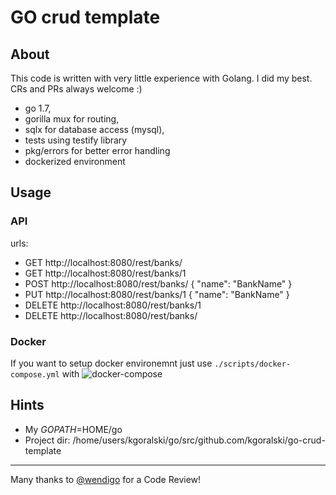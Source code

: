 # GO crud template 

## About
This code is written with very little experience with Golang. I did my best. CRs and PRs always welcome :)

 - go 1.7,
 - gorilla mux for routing,
 - sqlx for database access (mysql),
 - tests using testify library
 - pkg/errors for better error handling
 - dockerized environment

## Usage

### API

urls:
 - GET http://localhost:8080/rest/banks/
 - GET http://localhost:8080/rest/banks/1
 - POST http://localhost:8080/rest/banks/ { "name": "BankName" }
 - PUT http://localhost:8080/rest/banks/1 { "name": "BankName" }
 - DELETE http://localhost:8080/rest/banks/1
 - DELETE http://localhost:8080/rest/banks/

### Docker

If you want to setup docker environemnt just use `./scripts/docker-compose.yml` with ![docker-compose](https://docs.docker.com/compose/)
 
## Hints

 - My $GOPATH=$HOME/go
 - Project dir: /home/users/kgoralski/go/src/github.com/kgoralski/go-crud-template

---
Many thanks to [@wendigo](https://github.com/wendigo) for a Code Review!
